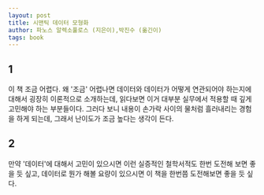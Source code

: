 ```yaml
---
layout: post
title: 시맨틱 데이터 모형화
author: 파노스 알렉소풀로스 (지은이),박진수 (옮긴이)
tags: book
---
```


## 1

이 책 조금 어렵다. 왜 '조금' 어렵나면 데이터와 데이터가 어떻게 연관되어야 하는지에 대해서 굉장히 이론적으로 소개하는데, 읽다보면 이거 대부분 실무에서 적용할 때 깊게 고민해야 하는 부분들이다. 그러다 보니 내용이 손가락 사이의 물처럼 흘러내리는 경험을 하게 되는데, 그래서 난이도가 조금 높다는 생각이 든다.

## 2

만약 '데이터'에 대해서 고민이 있으시면 이런 실증적인 철학서적도 한번 도전해 보면 좋을 듯 싶고, 데이터로 뭔가 해볼 요량이 있으시면 이 책을 한번쯤 도전해보면 좋을 듯 싶다.
